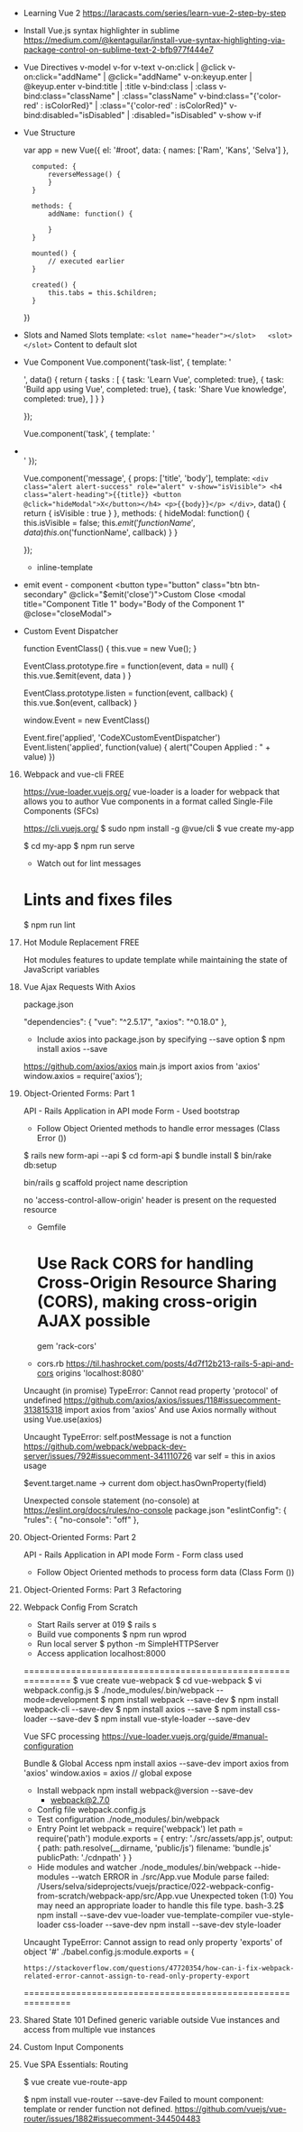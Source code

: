 * Learning Vue 2
	https://laracasts.com/series/learn-vue-2-step-by-step

* Install Vue.js syntax highlighter in sublime
	https://medium.com/@kentaguilar/install-vue-syntax-highlighting-via-package-control-on-sublime-text-2-bfb977f444e7

* Vue Directives
	v-model
	v-for
	v-text
	v-on:click | @click
	v-on:click="addName" | @click="addName"
	v-on:keyup.enter | @keyup.enter
	v-bind:title | :title
	v-bind:class | :class
	v-bind:class="className" | :class="className"
	v-bind:class="{'color-red' : isColorRed}" | :class="{'color-red' : isColorRed}"
	v-bind:disabled="isDisabled" | :disabled="isDisabled"
	v-show
	v-if


* Vue Structure

	var app = new Vue({
		el: '#root',
		data: {
			names: ['Ram', 'Kans', 'Selva']
		},

		computed: {
			reverseMessage() {
			}
		}

		methods: {
			addName: function() {

			}
		}
	
		mounted() {
			// executed earlier
		}

		created() {
			this.tabs = this.$children;
		}

	})

* Slots and Named Slots
	template: `
		<slot name="header"></slot>  
		<slot></slot>
	`
	<component>
		<template slot="header">Content to header slot</template>
		Content to default slot
	</component>

* Vue Component
	Vue.component('task-list', {
		template: '<div><task v-for="task in tasks" v-text="task.task" :key="task.task"></task></div>',
		data() {
			return {
				tasks : [
					{ task: 'Learn Vue', completed: true},
					{ task: 'Build app using Vue', completed: true},
					{ task: 'Share Vue knowledge', completed: true},
				]
			}
		}

	});

	Vue.component('task', {
		template: '<li><slot></slot></li>'
	});


	<message title="Component Title 1" body="Body of the Component 1"></message>
	Vue.component('message', {
		props: ['title', 'body'],
		template: `
			<div class="alert alert-success" role="alert" v-show="isVisible">
				<h4 class="alert-heading">{{title}} <button @click="hideModal">X</button></h4>
				<p>{{body}}</p>
			</div>
		`,
		data() {
			return {
				isVisible : true
			}
		},
		methods: {
			hideModal: function() {
				this.isVisible = false;
				this.$emit('functionName', data)
				this.$on('functionName', callback)
			}
		}

	});


	- inline-template

* emit event - component
	<button type="button" class="btn btn-secondary" @click="$emit('close')">Custom Close</button>
	<modal title="Component Title 1" body="Body of the Component 1" @close="closeModal"></modal>


* Custom Event Dispatcher

	function EventClass() {
		this.vue = new Vue();
	}

	EventClass.prototype.fire = function(event, data = null) {
		this.vue.$emit(event, data )
	}

	EventClass.prototype.listen = function(event, callback) {
		this.vue.$on(event, callback)
	}

	window.Event = new EventClass()


	Event.fire('applied', 'CodeXCustomEventDispatcher')
	Event.listen('applied', function(value) {
		alert("Coupen Applied : " + value)
	})



16. Webpack and vue-cli FREE

	https://vue-loader.vuejs.org/
	vue-loader is a loader for webpack that allows you to author Vue components in a format called Single-File Components (SFCs)

	<template>
	  <div class="example">{{ msg }}</div>
	</template>

	<script>
	export default {
	  data () {
	    return {
	      msg: 'Hello world!'
	    }
	  }
	}
	</script>

	<style>
	.example {
	  color: red;
	}
	</style>


	https://cli.vuejs.org/
	$ sudo npm install -g @vue/cli
	$ vue create my-app

	$ cd my-app
	$ npm run serve

	- Watch out for lint messages

	# Lints and fixes files
	$ npm run lint


17. Hot Module Replacement FREE

	Hot modules features to update template while maintaining the state of JavaScript variables

	<!-- Add "scoped" attribute to limit CSS to this component only -->
	<style scoped>
	</style>

18. Vue Ajax Requests With Axios

	package.json

	  "dependencies": {
	    "vue": "^2.5.17",
	    "axios": "^0.18.0"
	  },

	- Include axios into package.json by specifying --save option
	$ npm install axios --save

	https://github.com/axios/axios
	main.js
		import axios from 'axios'
		window.axios = require('axios');


19. Object-Oriented Forms: Part 1

	API - Rails Application in API mode
	Form - Used bootstrap		

	* Follow Object Oriented methods to handle error messages (Class Error ())

	$ rails new form-api --api
	$ cd form-api
	$ bundle install
	$ bin/rake db:setup

	bin/rails g scaffold project name description

	no 'access-control-allow-origin' header is present on the requested resource
	- Gemfile
		# Use Rack CORS for handling Cross-Origin Resource Sharing (CORS), making cross-origin AJAX possible
		gem 'rack-cors'

	- cors.rb
		https://til.hashrocket.com/posts/4d7f12b213-rails-5-api-and-cors
		origins 'localhost:8080'

	Uncaught (in promise) TypeError: Cannot read property 'protocol' of undefined
		https://github.com/axios/axios/issues/118#issuecomment-313815318
		import axios from 'axios'
		And use Axios normally without using Vue.use(axios)

	Uncaught TypeError: self.postMessage is not a function
		https://github.com/webpack/webpack-dev-server/issues/792#issuecomment-341110726
		var self = this in axios usage



	$event.target.name -> current dom
	object.hasOwnProperty(field)

	Unexpected console statement (no-console) at
	https://eslint.org/docs/rules/no-console
	package.json
	  "eslintConfig": {
	    "rules": {
	      "no-console": "off"
	    },



20. Object-Oriented Forms: Part 2

	API - Rails Application in API mode
	Form - Form class used

	* Follow Object Oriented methods to process form data (Class Form ())

21. Object-Oriented Forms: Part 3
	Refactoring

22. Webpack Config From Scratch

	
	* Start Rails server at 019
		$ rails s
	* Build vue components
		$ npm run wprod
	* Run local server
		$ python -m SimpleHTTPServer
	* Access application
		localhost:8000

	============================================================
	$ vue create vue-webpack
	$ cd vue-webpack
	$ vi webpack.config.js
	$ ./node_modules/.bin/webpack --mode=development
	$ npm install webpack --save-dev
	$ npm install webpack-cli --save-dev
	$ npm install axios --save
	$ npm install css-loader --save-dev
	$ npm install vue-style-loader --save-dev


	Vue SFC processing
	https://vue-loader.vuejs.org/guide/#manual-configuration

	Bundle & Global Access
		npm install axios --save-dev
		import axios from 'axios'
		window.axios = axios // global expose


	* Install webpack
		npm install webpack@version --save-dev
		+ webpack@2.7.0
	* Config file
		webpack.config.js
	* Test configuration
		./node_modules/.bin/webpack
	* Entry Point
		let webpack = require('webpack')
		let path = require('path')
		module.exports = {
			entry: './src/assets/app.js',
			output: {
				path: path.resolve(__dirname, 'public/js')
				filename: 'bundle.js'
				publicPath: './cdnpath'
			}
		}
	* Hide modules and watcher
		./node_modules/.bin/webpack --hide-modules --watch
	ERROR in ./src/App.vue
		Module parse failed: /Users/selva/sideprojects/vuejs/practice/022-webpack-config-from-scratch/webpack-app/src/App.vue Unexpected token (1:0)
		You may need an appropriate loader to handle this file type.
	bash-3.2$ npm install --save-dev vue-loader vue-template-compiler vue-style-loader css-loader --save-dev
	npm install --save-dev style-loader

	Uncaught TypeError: Cannot assign to read only property 'exports' of object '#<Object>'
		./babel.config.js:module.exports = {

		https://stackoverflow.com/questions/47720354/how-can-i-fix-webpack-related-error-cannot-assign-to-read-only-property-export
	============================================================
24. Shared State 101
	Defined generic variable outside Vue instances and access from multiple vue instances

25. Custom Input Components


26. Vue SPA Essentials: Routing

	$ vue create vue-route-app
	
	$ npm install vue-router --save-dev
	Failed to mount component: template or render function not defined.
	https://github.com/vuejs/vue-router/issues/1882#issuecomment-344504483